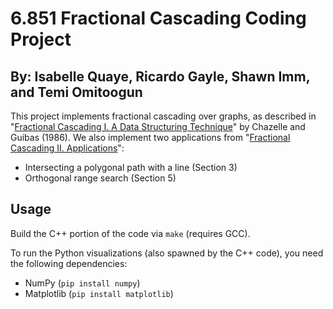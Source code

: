 # 6.851 Fractional Cascading Coding Project 
## By: Isabelle Quaye, Ricardo Gayle, Shawn Imm, and Temi Omitoogun

This project implements fractional cascading over graphs, as described in
"[Fractional Cascading I. A Data Structuring Technique](https://www.cs.princeton.edu/courses/archive/spring12/cos423/bib/FractionalCascading1.pdf)"
by Chazelle and Guibas (1986).
We also implement two applications from
"[Fractional Cascading II. Applications](https://www.cs.princeton.edu/courses/archive/spring12/cos423/bib/FractionalCascading2.pdf)":

* Intersecting a polygonal path with a line (Section 3)
* Orthogonal range search (Section 5)

## Usage

Build the C++ portion of the code via `make` (requires GCC).

To run the Python visualizations (also spawned by the C++ code),
you need the following dependencies:

* NumPy (`pip install numpy`)
* Matplotlib (`pip install matplotlib`)
